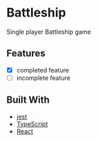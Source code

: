 # Battleship

Single player Battleship game

## Features
-   [x] completed feature
-   [ ] incomplete feature

## Built With
- [jest](https://jestjs.io/)
- [TypeScript](https://www.typescriptlang.org)
- [React](https://reactjs.org/)